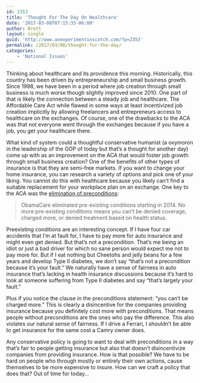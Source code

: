 ```yaml
---
id: 2353
title: 'Thought For The Day On Healthcare'
date: '2017-03-08T07:15:35-06:00'
author: Brett
layout: single
guid: 'http://www.anexperimentinscotch.com/?p=2353'
permalink: /2017/03/08/thought-for-the-day/
categories:
    - 'National Issues'
---
```


Thinking about healthcare and its providence this morning. Historically, this country has been driven by entrepreneurship and small business growth. Since 1998, we have been in a period where job creation through small business is much worse though slightly improved since 2010. One part of that is likely the connection between a steady job and healthcare. The Affordable Care Act while flawed in some ways at least incentivized job creation implicitly by allowing freelancers and entrepreneurs access to healthcare on the exchanges. Of course, one of the drawbacks to the ACA was that not everyone went through the exchanges because if you have a job, you get your healthcare there.

What kind of system could a thoughtful conservative humanist (a oxymoron in the leadership of the GOP of today but that’s a thought for another day) come up with as an improvement on the ACA that would foster job growth through small business creation? One of the benefits of other types of insurance is that they are semi-free markets. If you want to change your home insurance, you can research a variety of options and pick one of your liking. You cannot do this with healthcare because you likely can’t find a suitable replacement for your workplace plan on an exchange. One key to the ACA was the [elimination of preconditions](http://obamacarefacts.com/pre-existing-conditions/):

> ObamaCare eliminated pre-existing conditions starting in 2014. No more pre-existing conditions means you can’t be denied coverage, charged more, or denied treatment based on health status.

Preexisting conditions are an interesting concept. If I have four car accidents that I’m at fault for, I have to pay more for auto insurance and might even get denied. But that’s not a precondition. That’s me being an idiot or just a bad driver for which no sane person would expect me not to pay more for. But if I eat nothing but Cheetohs and jelly beans for a few years and develop Type II diabetes, we don’t say “that’s not a precondition because it’s your fault.” We naturally have a sense of fairness in auto insurance that’s lacking in health insurance discussions because it’s hard to look at someone suffering from Type II diabetes and say “that’s largely your fault.”

Plus if you notice the clause in the preconditions statement: “you can’t be charged more.” This is clearly a disincentive for the companies providing insurance because you definitely cost more with preconditions. That means people without preconditions are the ones who pay the difference. This also violates our natural sense of fairness. If I drive a Ferrari, I shouldn’t be able to get insurance for the same cost a Camry owner does.

Any conservative policy is going to want to deal with preconditions in a way that’s fair to people getting insurance but also that doesn’t disincentivize companies from providing insurance. How is that possible? We have to be hard on people who through mostly or entirely their own actions, cause themselves to be more expensive to insure. How can we craft a policy that does that? Out of time for today…